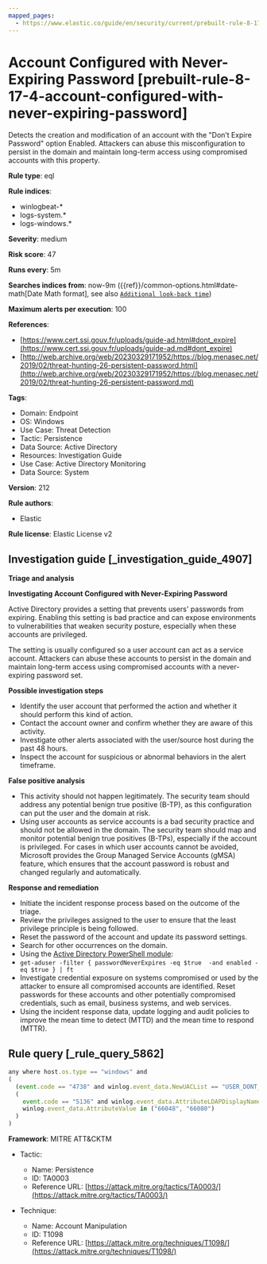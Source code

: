 ```yaml
---
mapped_pages:
  - https://www.elastic.co/guide/en/security/current/prebuilt-rule-8-17-4-account-configured-with-never-expiring-password.html
---
```


# Account Configured with Never-Expiring Password [prebuilt-rule-8-17-4-account-configured-with-never-expiring-password]

Detects the creation and modification of an account with the "Don’t Expire Password" option Enabled. Attackers can abuse this misconfiguration to persist in the domain and maintain long-term access using compromised accounts with this property.

**Rule type**: eql

**Rule indices**:

* winlogbeat-*
* logs-system.*
* logs-windows.*

**Severity**: medium

**Risk score**: 47

**Runs every**: 5m

**Searches indices from**: now-9m ({{ref}}/common-options.html#date-math[Date Math format], see also [`Additional look-back time`](docs-content://solutions/security/detect-and-alert/create-detection-rule.md#rule-schedule))

**Maximum alerts per execution**: 100

**References**:

* [https://www.cert.ssi.gouv.fr/uploads/guide-ad.html#dont_expire](https://www.cert.ssi.gouv.fr/uploads/guide-ad.md#dont_expire)
* [http://web.archive.org/web/20230329171952/https://blog.menasec.net/2019/02/threat-hunting-26-persistent-password.html](http://web.archive.org/web/20230329171952/https://blog.menasec.net/2019/02/threat-hunting-26-persistent-password.md)

**Tags**:

* Domain: Endpoint
* OS: Windows
* Use Case: Threat Detection
* Tactic: Persistence
* Data Source: Active Directory
* Resources: Investigation Guide
* Use Case: Active Directory Monitoring
* Data Source: System

**Version**: 212

**Rule authors**:

* Elastic

**Rule license**: Elastic License v2

## Investigation guide [_investigation_guide_4907]

**Triage and analysis**

**Investigating Account Configured with Never-Expiring Password**

Active Directory provides a setting that prevents users' passwords from expiring. Enabling this setting is bad practice and can expose environments to vulnerabilities that weaken security posture, especially when these accounts are privileged.

The setting is usually configured so a user account can act as a service account. Attackers can abuse these accounts to persist in the domain and maintain long-term access using compromised accounts with a never-expiring password set.

**Possible investigation steps**

* Identify the user account that performed the action and whether it should perform this kind of action.
* Contact the account owner and confirm whether they are aware of this activity.
* Investigate other alerts associated with the user/source host during the past 48 hours.
* Inspect the account for suspicious or abnormal behaviors in the alert timeframe.

**False positive analysis**

* This activity should not happen legitimately. The security team should address any potential benign true positive (B-TP), as this configuration can put the user and the domain at risk.
* Using user accounts as service accounts is a bad security practice and should not be allowed in the domain. The security team should map and monitor potential benign true positives (B-TPs), especially if the account is privileged. For cases in which user accounts cannot be avoided, Microsoft provides the Group Managed Service Accounts (gMSA) feature, which ensures that the account password is robust and changed regularly and automatically.

**Response and remediation**

* Initiate the incident response process based on the outcome of the triage.
* Review the privileges assigned to the user to ensure that the least privilege principle is being followed.
* Reset the password of the account and update its password settings.
* Search for other occurrences on the domain.
* Using the [Active Directory PowerShell module](https://docs.microsoft.com/en-us/powershell/module/activedirectory/get-aduser):
* `get-aduser -filter { passwordNeverExpires -eq $true  -and enabled -eq $true } | ft`
* Investigate credential exposure on systems compromised or used by the attacker to ensure all compromised accounts are identified. Reset passwords for these accounts and other potentially compromised credentials, such as email, business systems, and web services.
* Using the incident response data, update logging and audit policies to improve the mean time to detect (MTTD) and the mean time to respond (MTTR).


## Rule query [_rule_query_5862]

```js
any where host.os.type == "windows" and
(
  (event.code == "4738" and winlog.event_data.NewUACList == "USER_DONT_EXPIRE_PASSWORD") or
  (
    event.code == "5136" and winlog.event_data.AttributeLDAPDisplayName == "userAccountControl" and
    winlog.event_data.AttributeValue in ("66048", "66080")
  )
)
```

**Framework**: MITRE ATT&CKTM

* Tactic:

    * Name: Persistence
    * ID: TA0003
    * Reference URL: [https://attack.mitre.org/tactics/TA0003/](https://attack.mitre.org/tactics/TA0003/)

* Technique:

    * Name: Account Manipulation
    * ID: T1098
    * Reference URL: [https://attack.mitre.org/techniques/T1098/](https://attack.mitre.org/techniques/T1098/)



